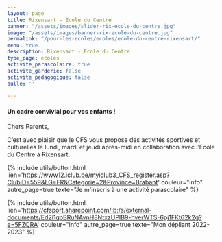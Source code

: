 ```yaml
---
layout: page
title: Rixensart - Ecole du Centre
banner: "/assets/images/slider-rix-ecole-du-centre.jpg"
image: "/assets/images/banner-rix-ecole-du-centre.jpg"
permalink: "/pour-les-ecoles/ecoles/ecole-du-centre-rixensart/"
menu: true
description: Rixensart - Ecole du Centre
type_page: ecoles
activite_parascolaire: true
activite_garderie: false
activite_pedagogique: false
bulle: ''

---
```

#### **Un cadre convivial pour vos enfants !**

Chers Parents,

C’est avec plaisir que le CFS vous propose des activités sportives et culturelles le lundi, mardi et jeudi après-midi en collaboration avec l’Ecole du Centre à Rixensart.

{% include utils/button.html  
lien='https://www12.iclub.be/myiclub3_CFS_register.asp?ClubID=559&LG=FR&Categorie=2&Province=Brabant' couleur="info" autre_page=true texte="Je m'inscris à une activité parascolaire" %}

{% include utils/button.html lien='https://cfsport.sharepoint.com/:b:/s/external-documents/Ed2i1qoBRuNAvnH8NtxzUPIB9-hverWTS-6pj1FKt62k2g?e=5FZQRA' couleur="info" autre_page=true texte="Mon dépliant 2022-2023" %}
